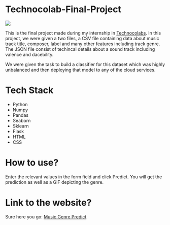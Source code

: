 # Technocolab-Final-Project
![](https://github.com/kaustubhgupta/Technocolab-Final-Project/blob/master/preview.PNG)

This is the final project made during my internship in [Technocolabs](https://www.linkedin.com/company/technocolabs/). In this project, we were given a two files, a CSV file containing data about music track title, composer, label and many other features including track genre. The JSON file consist of techincal details about a sound track including valence and dacebility.

We were given the task to build a classifier for this dataset which was highly unbalanced and then deploying that model to any of the cloud services.

# Tech Stack
- Python
- Numpy
- Pandas
- Seaborn
- Sklearn
- Flask
- HTML
- CSS

# How to use?
Enter the relevant values in the form field and click Predict. You will get the prediction as well as a GIF depicting the genre.

# Link to the website?

Sure here you go: [Music Genre Predict](http://music-genre-predict.herokuapp.com/)
